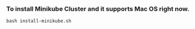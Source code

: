 ### To install Minikube Cluster and it supports Mac OS right now.

```
bash install-minikube.sh
```
